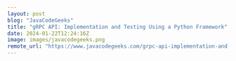 ```yaml
---
layout: post
blog: "JavaCodeGeeks"
title: "gRPC API: Implementation and Testing Using a Python Framework"
date: 2024-01-22T12:24:16Z
image: images/javacodegeeks.png
remote_url: "https://www.javacodegeeks.com/grpc-api-implementation-and-testing-using-python.html"
---
```

